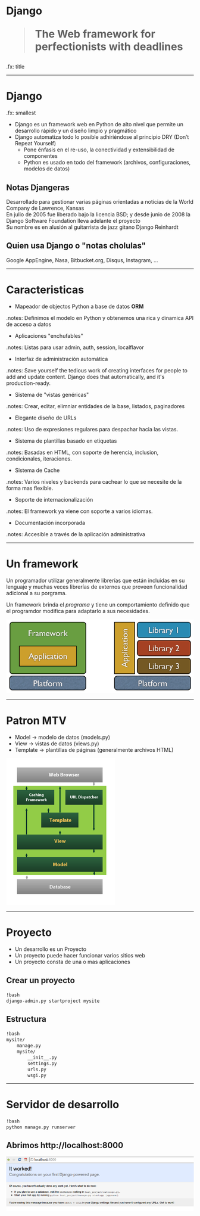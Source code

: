 # Django<blockquote><p>The Web framework for perfectionists with deadlines</p></blockquote>

.fx: title

---

# Django

.fx: smallest

* Django es un framework web en Python de alto nivel que permite un desarrollo rápido y un diseño limpio y pragmático
* Django automatiza todo lo posible adhiriéndose al principio DRY (Don’t Repeat Yourself)
    * Pone énfasis en el re-uso, la conectividad y extensibilidad de componentes
    * Python es usado en todo del framework (archivos, configuraciones, modelos de datos)

## Notas Djangeras

Desarrollado para gestionar varias páginas orientadas a noticias de la World Company de Lawrence, Kansas<br />
En julio de 2005 fue liberado bajo la licencia BSD; y desde junio de 2008 la Django Software Foundation lleva adelante el proyecto<br />
Su nombre es en alusión al guitarrista de jazz gitano Django Reinhardt

## Quien usa Django o "notas cholulas"

Google AppEngine, Nasa, Bitbucket.org, Disqus, Instagram, ...

---

# Caracteristicas

* Mapeador de objectos Python a base de datos **ORM**

.notes: Definimos el modelo en Python y obtenemos una rica y dinamica API de acceso a datos

* Aplicaciones "enchufables"

.notes: Listas para usar admin, auth, session, localflavor

* Interfaz de administración automática

.notes: Save yourself the tedious work of creating interfaces for people to add and update content. Django does that automatically, and it's production-ready.

* Sistema de "vistas genéricas"

.notes: Crear, editar, elimniar entidades de la base, listados, paginadores

* Elegante diseño de URLs

.notes: Uso de expresiones regulares para despachar hacia las vistas.

* Sistema de plantillas basado en etiquetas

.notes: Basadas en HTML, con soporte de herencia, inclusion, condicionales, iteraciones.

* Sistema de Cache

.notes: Varios niveles y backends para cachear lo que se necesite de la forma mas flexible.

* Soporte de internacionalización

.notes: El framework ya viene con soporte a varios idiomas.

* Documentación incorporada

.notes: Accesible a través de la aplicación administrativa

---

# Un framework

Un programador utilizar generalmente librerías que están
incluidas en su lenguaje y muchas veces librerías de
externos que proveen funcionalidad adicional a su porgrama.

Un framework brinda el *programa* y tiene un comportamiento
definido que el programdor modifica para adaptarlo a sus
necesidades.

![framework](images/architecture-framework-libraries.png)

---

# Patron MTV

* Model → modelo de datos (models.py)
* View → vistas de datos (views.py)
* Template → plantillas de páginas (generalmente archivos HTML)

![estructura](images/django_architecture.png)

---

# Proyecto

* Un desarrollo es un Proyecto
* Un proyecto puede hacer funcionar varios sitios web
* Un proyecto consta de una o mas aplicaciones

## Crear un proyecto

    !bash
    django-admin.py startproject mysite

## Estructura

    !bash
    mysite/
        manage.py
        mysite/
            __init__.py
            settings.py
            urls.py
            wsgi.py

---

# Servidor de desarrollo

    !bash
    python manage.py runserver

## Abrimos http://localhost:8000

![runserver](images/runserver.png)